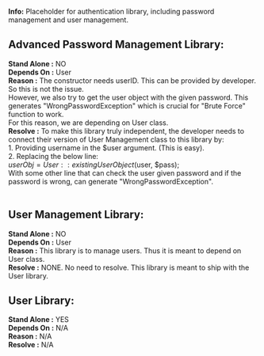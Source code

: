 **Info:** Placeholder for authentication library, including password management and user management.


Advanced Password Management Library:
--------------------------------------------

**Stand Alone	:** NO<BR>
**Depends On	:** User<BR>
**Reason		:**
The constructor needs userID. This can be provided by developer. So this is not the issue.<BR>
		  However, we also try to get the user object with the given password. This generates "WrongPasswordException" which is crucial for "Brute Force" function to work.<BR>
		  For this reason, we are depending on User class.<BR>
**Resolve		:**
To make this library truly independent, the developer needs to connect their version of User Management class to this library by:<BR>
		  1. Providing username in the $user argument. (This is easy).<BR>
		  2. Replacing the below line:<BR>
			$userObj = User::existingUserObject($user, $pass);<BR>
		     With some other line that can check the user given password and if the password is wrong, can generate "WrongPasswordException".<BR>
<BR>




User Management Library:
--------------------------------
**Stand Alone	:** NO<BR>
**Depends On	:** User<BR>
**Reason		:** This library is to manage users. Thus it is meant to depend on User class.<BR>
**Resolve		:** NONE. No need to resolve. This library is meant to ship with the User library.<BR>




User Library:
-----------------------
**Stand Alone	:** YES<BR>
**Depends On	:** N/A<BR>
**Reason		:** N/A<BR>
**Resolve		:** N/A<BR>